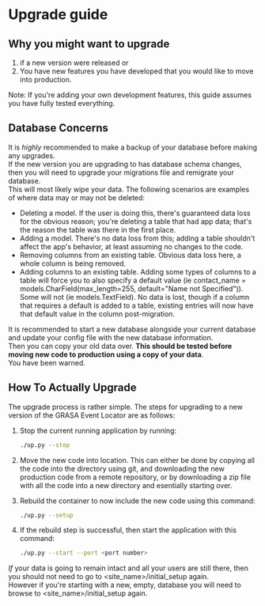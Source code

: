 # Upgrade guide

## Why you might want to upgrade
1. if a new version were released or
2. You have new features you have developed that you would like to move into production.

Note: If you're adding your own development features, this guide assumes you have fully tested everything.

## Database Concerns
It is _highly_ recommended to make a backup of your database before making any upgrades.  
If the new version you are upgrading to has database schema changes, then you will need to upgrade your migrations file and remigrate your database.  
This will most likely wipe your data. 
The following scenarios are examples of where data may or may not be deleted:
- Deleting a model.
    If the user is doing this, there's guaranteed data loss for the obvious reason; you're deleting a table that had app data; that's the reason the table was there in the first place.
- Adding a model.
    There's no data loss from this; adding a table shouldn't affect the app's behavior, at least assuming no changes to the code.
- Removing columns from an existing table.
    Obvious data loss here, a whole column is being removed.
- Adding columns to an existing table.
    Adding some types of columns to a table will force you to also specify a default value (ie contact_name = models.CharField(max_length=255, default="Name not Specified")). 
    Some will not (ie models.TextField). 
    No data is lost, though if a column that requires a default is added to a table, existing entries will now have that default value in the column post-migration.

It is recommended to start a new database alongside your current database and update your config file with the new database information.  
Then you can copy your old data over. 
__This should be tested before moving new code to production using a copy of your data__.  
You have been warned.

 ## How To Actually Upgrade 

The upgrade process is rather simple.
The steps for upgrading to a new version of the GRASA Event Locator are as follows:

1. Stop the current running application by running:
    ```sh
    ./up.py --stop
    ``` 

2. Move the new code into location.
    This can either be done by copying all the code into the directory using git, and downloading the new production code from a   remote repository, or by downloading a zip file with all the code into a new directory and esentially starting over.
3. Rebuild the container to now include the new code using this command:
    ```sh
    ./up.py --setup
    ```
4.  If the rebuild step is successful, then start the application with this command:
    ```sh
    ./up.py --start --port <port number>
_If_ your data is going to remain intact and all your users are still there, then you should not need to go to <site_name>/initial_setup again.  
However if you're starting with a new, empty, database you will need to browse to <site_name>/initial_setup again.
